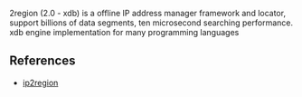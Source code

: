 2region (2.0 - xdb) is a offline IP address manager framework and locator, support billions of data segments, ten microsecond searching performance. xdb engine implementation for many programming languages
## References

- [ip2region](https://github.com/lionsoul2014/ip2region)